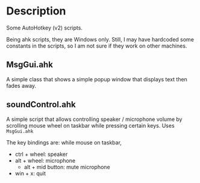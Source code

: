 # Description

Some AutoHotkey (v2) scripts.

Being ahk scripts, they are Windows only. Still, I may have hardcoded some constants in the scripts, so I am not sure if they work on other machines.

## MsgGui.ahk

A simple class that shows a simple popup window that displays text then fades away.

## soundControl.ahk

A simple script that allows controlling speaker / microphone volume by scrolling mouse wheel on taskbar while pressing certain keys. Uses `MsgGui.ahk`

The key bindings are: while mouse on taskbar,

* ctrl + wheel: speaker
* alt + wheel: microphone
    * alt + mid button: mute microphone
* win + x: quit

